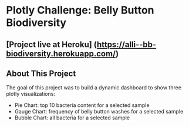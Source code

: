 # Plotly Challenge: Belly Button Biodiversity
## [Project live at Heroku] (https://alli--bb-biodiversity.herokuapp.com/) 
## About This Project
The goal of this project was to build a dynamic dashboard to show three plotly visualizations:  
 * Pie Chart: top 10 bacteria content for a selected sample
 * Gauge Chart: frequency of belly button washes for a selected sample 
 * Bubble Chart: all bacteria for a selected sample 